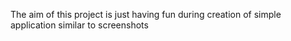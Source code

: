 
The aim of this project is just having fun during creation of simple application similar to screenshots
